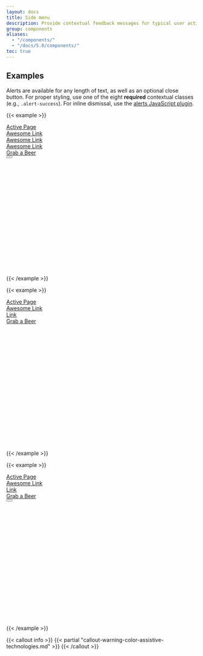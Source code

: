 ```yaml
---
layout: docs
title: Side menu
description: Provide contextual feedback messages for typical user actions with the handful of available and flexible alert messages.
group: components
aliases:
  - "/components/"
  - "/docs/5.0/components/"
toc: true
---
```


## Examples

Alerts are available for any length of text, as well as an optional close button. For proper styling, use one of the eight **required** contextual classes (e.g., `.alert-success`). For inline dismissal, use the [alerts JavaScript plugin](#dismissing).

{{< example >}}
<div class="position-relative" style="height: 400px">
    <div id="exampleMenu" class="horizontal-nav">
        <nav class="nav py-2">
          <a class="nav-link active" href="#">
            <i class="fa fa-cloud nav-icon"></i>
            <div class="nav-title">
              Active Page
            </div>
          </a>
          <div class="nav-dropdown">
            <a class="nav-link" href="#">
               <i class="fa fa-address-book nav-icon"></i>
               <div class="nav-title"> Awesome Link </div>
            </a>
            <div class="nav-dropdown-menu">
                <a class="nav-link" href="#">
                   <div class="nav-title"> Awesome Link </div>
                </a>
                <a class="nav-link" href="#">
                   <div class="nav-title"> Awesome Link </div>
                </a>
            </div>
          </div>
          <a class="nav-link active" href="#">
            <i class="fa fa-beer nav-icon"></i>
            <div class="nav-title">
              Grab a Beer
            </div>
          </a>
        </nav>
        <button type="button" class="btn side-menu-toggler" data-toggle="side-menu" data-target="#exampleMenu">
        </button>
    </div>
</div>
{{< /example >}}




{{< example >}}
<div class="position-relative" style="height: 400px">
    <div id="exampleMenu" class="horizontal-nav">
        <nav class="nav py-2">
          <a class="nav-link active" href="#">
            <i class="fa fa-cloud nav-icon"></i>
            <div class="nav-title">
              Active Page
            </div>
          </a>
          <a class="nav-link" href="#">
            <i class="fa fa-address-book nav-icon"></i>
            <div class="nav-title">
              Awesome Link
            </div>
          </a>
          <a class="nav-link" href="#">
            <i class="fa fa-code-fork nav-icon"></i>
            <div class="nav-title">
              Link
            </div>
          </a>
          <a class="nav-link" href="#">
            <i class="fa fa-beer nav-icon"></i>
            <div class="nav-title">
              Grab a Beer
            </div>
          </a>
        </nav>
    </div>
</div>
{{< /example >}}

{{< example >}}
<div class="position-relative" style="height: 400px">
    <div id="exampleMenu" class="horizontal-nav nav-minimized">
        <nav class="nav py-2">
          <a class="nav-link active" href="#">
            <i class="fa fa-cloud nav-icon"></i>
            <div class="nav-title">
              Active Page
            </div>
          </a>
          <a class="nav-link" href="#">
            <i class="fa fa-address-book nav-icon"></i>
            <div class="nav-title">
              Awesome Link
            </div>
          </a>
          <a class="nav-link" href="#">
            <i class="fa fa-code-fork nav-icon"></i>
            <div class="nav-title">
              Link
            </div>
          </a>
          <a class="nav-link" href="#">
            <i class="fa fa-beer nav-icon"></i>
            <div class="nav-title">
              Grab a Beer
            </div>
          </a>
        </nav>
        <button type="button" class="btn side-menu-toggler" data-toggle="side-menu" data-target="#exampleMenu">
        </button>
    </div>
</div>
{{< /example >}}


{{< callout info >}}
{{< partial "callout-warning-color-assistive-technologies.md" >}}
{{< /callout >}}
